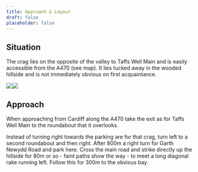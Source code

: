 ```yaml
---
title: Approach & Layout
draft: false
placeholder: false
---
```


## Situation

The crag lies on the opposite of the valley to Taffs Well Main and is easily accessible from the A470 (see map). It lies tucked away in the wooded hillside and is not immediately obvious on first acquaintance.

![](/img/south-wales/south-east-limestone/TAFFMAP1.gif)![](/img/south-wales/south-east-limestone/TAFFMAP2.gif)

## Approach

When approaching from Cardiff along the A470 take the exit as for Taffs Well Main to the roundabout that it overlooks.

Instead of turning right towards the parking are for that crag, turn left to a second roundabout and then right. After 800m a right turn for Garth Newydd Road and park here. Cross the main road and strike directly up the hillside for 80m or so - faint paths show the way - to meet a long diagonal rake running left. Follow this for 300m to the obvious bay.